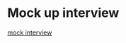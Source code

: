 # Mock up interview

[mock interview](https://docs.google.com/spreadsheets/d/1oDQ0NQLVRNU8oKVci2NgBlQWGjALbM_7S6OB_m1Q-Kc/edit#gid=139907449)
